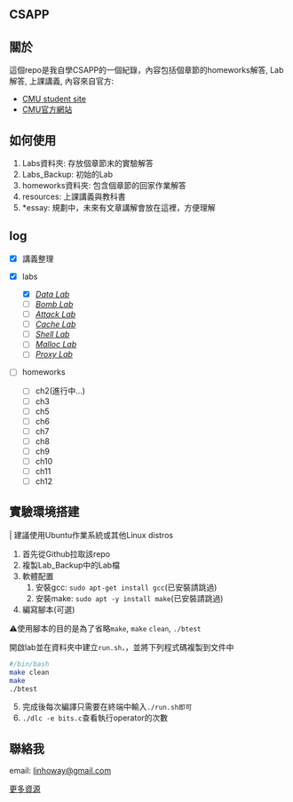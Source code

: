## CSAPP

## 關於

這個repo是我自學CSAPP的一個紀錄，內容包括個章節的homeworks解答, Lab解答, 上課講義, 內容來自官方:

- [CMU student site](http://csapp.cs.cmu.edu/3e/home.htmlhttp://csapp.cs.cmu.edu/3e/labs.htmlhttps:)
- [CMU官方網站](http://www.cs.cmu.edu/afs/cs/academic/class/15213-f15/www/index.htmlhttps:/)

## 如何使用

1. Labs資料夾: 存放個章節末的實驗解答
2. Labs_Backup: 初始的Lab
3. homeworks資料夾: 包含個章節的回家作業解答
4. resources: 上課講義與教科書
5. *essay: 規劃中，未來有文章講解會放在這裡，方便理解

## log

* [X] 講義整理
* [X] labs

  * [X] [*Data Lab*](http://csapp.cs.cmu.edu/im/labs/datalab.tar)
  * [ ] [*Bomb Lab*](http://csapp.cs.cmu.edu/im/labs/bomblab.tar)
  * [ ] [*Attack Lab*](http://csapp.cs.cmu.edu/im/labs/attacklab.tar)
  * [ ] [*Cache Lab*](http://csapp.cs.cmu.edu/im/labs/cachelab.tar)
  * [ ] [*Shell Lab*](http://csapp.cs.cmu.edu/im/labs/shlab.tar)
  * [ ] [*Malloc Lab*](http://csapp.cs.cmu.edu/im/labs/malloclab.tar)
  * [ ] [*Proxy Lab*](http://csapp.cs.cmu.edu/im/labs/proxylab.tar)
* [ ] homeworks

  * [ ] ch2(進行中...)
  * [ ] ch3
  * [ ] ch5
  * [ ] ch6
  * [ ] ch7
  * [ ] ch8
  * [ ] ch9
  * [ ] ch10
  * [ ] ch11
  * [ ] ch12

## 實驗環境搭建

| 建議使用Ubuntu作業系統或其他Linux distros

1. 首先從Github拉取該repo
2. 複製Lab_Backup中的Lab檔
3. 軟體配置
   1. 安裝gcc: `sudo apt-get install gcc`(已安裝請跳過)
   2. 安裝make: `sudo apt -y install make`(已安裝請跳過)
4. 編寫腳本(可選)

⚠️使用腳本的目的是為了省略`make`, `make` `clean`, `./btest`

開啟lab並在資料夾中建立`run.sh，`，並將下列程式碼複製到文件中

```bash
#/bin/bash
make clean
make
./btest
```

5. 完成後每次編譯只需要在終端中輸入`./run.sh即可`
6. `./dlc -e bits.c`查看執行operator的次數


## 聯絡我

email: linhoway@gmail.com

[更多資源](https://www.notion.so/65c369764450416f84fd469bd2a718fb)
